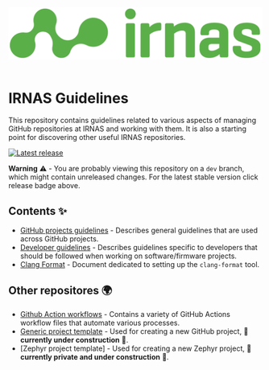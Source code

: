 <p align="center">
  <img src="images/irnas-logo.png" alt="irnas-logo" ><br><br>
</p>


# IRNAS Guidelines

This repository contains guidelines related to various aspects of managing GitHub repositories at IRNAS and working with them.
It is also a starting point for discovering other useful IRNAS repositories.

<a href="https://github.com/IRNAS/irnas-guidelines-docs/releases/latest">
<img src="https://img.shields.io/github/v/release/irnas/irnas-guidelines-docs?color=g&label=latest%20release" alt="Latest release">
</a>

**Warning** ⚠️ - You are probably viewing this repository on a `dev` branch, which might contain unreleased changes.
For the latest stable version click release badge above.

## Contents ✨

* [GitHub projects guidelines] - Describes general guidelines that are used across GitHub projects.
* [Developer guidelines] - Describes guidelines specific to developers that should be followed when working on software/firmware projects.
* [Clang Format] - Document dedicated to setting up the `clang-format` tool.

## Other repositores 🌍

* [Github Action workflows] - Contains a variety of GitHub Actions workflow files that automate various processes.
* [Generic project template] - Used for creating a new GitHub project, 🚧 **currently under construction** 🚧.
* [Zephyr project template] - Used for creating a new Zephyr project, 🚧 **currently private and under construction** 🚧.


[GitHub projects guidelines]: docs/github_projects_guidelines.md
[Developer guidelines]: docs/developer_guidelines.md
[Clang Format]: clang-format/README.md
[Github Action workflows]: https://github.com/IRNAS/irnas-workflows-software
[Generic project template]: https://github.com/IRNAS/irnas-projects-template
